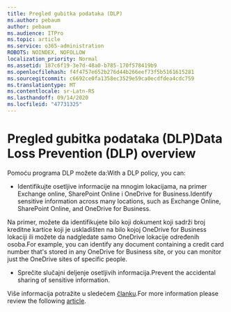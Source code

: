 ```yaml
---
title: Pregled gubitka podataka (DLP)
ms.author: pebaum
author: pebaum
ms.audience: ITPro
ms.topic: article
ms.service: o365-administration
ROBOTS: NOINDEX, NOFOLLOW
localization_priority: Normal
ms.assetid: 187c6f19-3e7d-48a0-b785-170f578419b9
ms.openlocfilehash: f4f4757e652b276d44b266eef73f5b5161615281
ms.sourcegitcommit: c6692ce0fa1358ec3529e59ca0ecdfdea4cdc759
ms.translationtype: MT
ms.contentlocale: sr-Latn-RS
ms.lasthandoff: 09/14/2020
ms.locfileid: "47731325"
---
```

# <a name="data-loss-prevention-dlp-overview"></a><span data-ttu-id="17862-102">Pregled gubitka podataka (DLP)</span><span class="sxs-lookup"><span data-stu-id="17862-102">Data Loss Prevention (DLP) overview</span></span>

<span data-ttu-id="17862-103">Pomoću programa DLP možete da:</span><span class="sxs-lookup"><span data-stu-id="17862-103">With a DLP policy, you can:</span></span>

- <span data-ttu-id="17862-104">Identifikujte osetljive informacije na mnogim lokacijama, na primer Exchange online, SharePoint Online i OneDrive for Business.</span><span class="sxs-lookup"><span data-stu-id="17862-104">Identify sensitive information across many locations, such as Exchange Online, SharePoint Online, and OneDrive for Business.</span></span>


<span data-ttu-id="17862-105">Na primer, možete da identifikujete bilo koji dokument koji sadrži broj kreditne kartice koji je uskladišten na bilo kojoj OneDrive for Business lokaciji ili možete da nadgledate samo OneDrive lokacije određenih osoba.</span><span class="sxs-lookup"><span data-stu-id="17862-105">For example, you can identify any document containing a credit card number that's stored in any OneDrive for Business site, or you can monitor just the OneDrive sites of specific people.</span></span>

- <span data-ttu-id="17862-106">Sprečite slučajni deljenje osetljivih informacija.</span><span class="sxs-lookup"><span data-stu-id="17862-106">Prevent the accidental sharing of sensitive information.</span></span>


<span data-ttu-id="17862-107">Više informacija potražite u sledećem [članku](https://docs.microsoft.com/microsoft-365/compliance/data-loss-prevention-policies).</span><span class="sxs-lookup"><span data-stu-id="17862-107">For more information please review the following [article](https://docs.microsoft.com/microsoft-365/compliance/data-loss-prevention-policies).</span></span>

